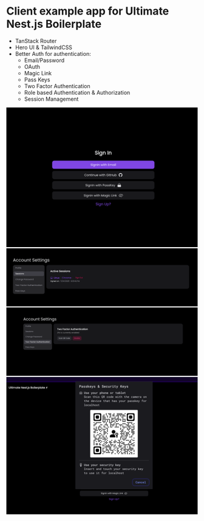 # Client example app for Ultimate Nest.js Boilerplate

- TanStack Router
- Hero UI & TailwindCSS
- Better Auth for authentication:
  - Email/Password
  - OAuth
  - Magic Link
  - Pass Keys
  - Two Factor Authentication
  - Role based Authentication & Authorization
  - Session Management

<img src="./github-assets/better-auth-client.png" />
<img src="./github-assets/better-auth-sessions.png" />
<img src="./github-assets/better-auth-2fa.png" />
<img src="./github-assets/better-auth-passkey.png" />
